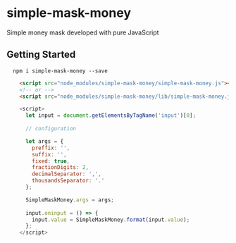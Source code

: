 # simple-mask-money
Simple money mask developed with pure JavaScript
## Getting Started

```shell
  npm i simple-mask-money --save
```
```html
    <script src="node_modules/simple-mask-money/simple-mask-money.js"></script>
    <!-- or -->
    <script src="node_modules/simple-mask-money/lib/simple-mask-money.js"></script>
```
```javascript 
    <script>
      let input = document.getElementsByTagName('input')[0];
      
      // configuration

      let args = {
        preffix: '',
        suffix: '',
        fixed: true,
        fractionDigits: 2,
        decimalSeparator: ',',
        thousandsSeparator: '.'
      };

      SimpleMaskMoney.args = args;
      
      input.oninput = () => {
        input.value = SimpleMaskMoney.format(input.value);
      };
    </script>
````
